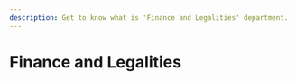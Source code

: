 ```yaml
---
description: Get to know what is 'Finance and Legalities' department.
---
```


# Finance and Legalities

